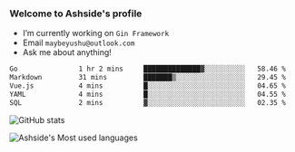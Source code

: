 ### Welcome to Ashside's profile

- I’m currently working on `Gin Framework`
- Email `maybeyushu@outlook.com`
- Ask me about anything!

<!--START_SECTION:waka-->

```txt
Go               1 hr 2 mins     ██████████████▓░░░░░░░░░░   58.46 %
Markdown         31 mins         ███████▒░░░░░░░░░░░░░░░░░   29.45 %
Vue.js           4 mins          █░░░░░░░░░░░░░░░░░░░░░░░░   04.65 %
YAML             4 mins          █░░░░░░░░░░░░░░░░░░░░░░░░   04.55 %
SQL              2 mins          ▓░░░░░░░░░░░░░░░░░░░░░░░░   02.35 %
```

<!--END_SECTION:waka-->

![GitHub stats](https://github-readme-stats.vercel.app/api?username=Ashside)

![Ashside's Most used languages](https://github-readme-stats.vercel.app/api/top-langs/?username=Ashside&layout=compact&hide_border=true&langs_count=10)


